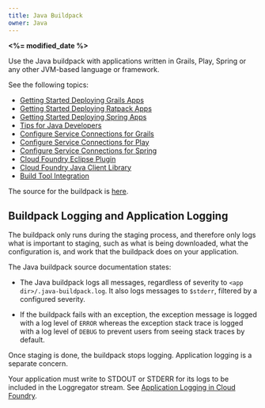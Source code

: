 ```yaml
---
title: Java Buildpack
owner: Java
---
```


<strong><%= modified_date %></strong>

Use the Java buildpack with applications written in Grails, Play, Spring or any
other JVM-based language or framework.

See the following topics:

* [Getting Started Deploying Grails Apps](./gsg-grails.html)
* [Getting Started Deploying Ratpack Apps](./gsg-ratpack.html)
* [Getting Started Deploying Spring Apps](./gsg-spring.html)
* [Tips for Java Developers](./java-tips.html)
* [Configure Service Connections for Grails](./grails-service-bindings.html)
* [Configure Service Connections for Play](./play-service-bindings.html)
* [Configure Service Connections for Spring](./spring-service-bindings.html)
* [Cloud Foundry Eclipse Plugin](./sts.html)
* [Cloud Foundry Java Client Library](./java-client.html)
* [Build Tool Integration](./build-tool-int.html)

The source for the buildpack is [here](https://github.com/cloudfoundry/java-buildpack).

## Buildpack Logging and Application Logging ##

The buildpack only runs during the staging process, and therefore only logs
what is important to staging, such as what is being downloaded, what the
configuration is, and work that the buildpack does on your application.

The Java buildpack source documentation states:

* The Java buildpack logs all messages, regardless of severity to
`<app dir>/.java-buildpack.log`.
	It also logs messages to `$stderr`, filtered by a configured severity.

* If the buildpack fails with an exception, the exception message is logged with
a log level of `ERROR` whereas the exception stack trace is logged with a log
level of `DEBUG` to prevent users from seeing stack traces by default.

Once staging is done, the buildpack stops logging.
Application logging is a separate concern.

Your application must write to STDOUT or STDERR for its logs to be included in
the Loggregator stream.
See [Application Logging in Cloud Foundry](../../devguide/deploy-apps/streaming-logs.html).









